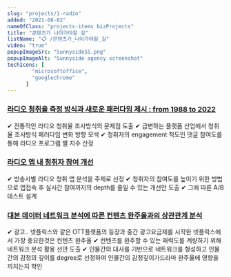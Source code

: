 ```yaml
---
slug: "projects/1-radio"
added: "2021-08-02"
nameOfClass: "projects-items bizProjects"
title: "콘텐츠가 나아가야할 길"
listName: "📋 /콘텐츠가_나아가야할_길"
video: "true"
popupImageSrc: "SunnysideSS.png"
popupImageAlt: "Sunnyside agency screenshot"
techIcons: [
        "microsoftoffice",
        "googlechrome"
      ]
---
```


### [라디오 청취율 측정 방식과 새로운 패러다임 제시 : from 1988 to 2022]()
✔︎ 전통적인 라디오 청취율 조사방식의 문제점 도출 
✔︎ 급변하는 플랫폼 산업에서 청취율 조사방식 페러다임 변화 방향 모색 
✔︎ 청취자의 engagement 척도인 댓글 참여도를 통해 라디오 프로그램 별 지수 산정 
  
### [라디오 앱 내 청취자 참여 개선]()
✔︎ 방송사별 라디오 청취 앱 분석을 주제로 선정 
✔︎ 청취자의 참여도를 높이기 위한 방법으로 앱접속 후 실시간 참여까지의 depth를 줄일 수 있는 개선안 도출 
✔︎ 그에 따른 A/B테스트 설계 
    
### [대본 데이터 네트워크 분석에 따른 컨텐츠 완주율과의 상관관계 분석]()
✔︎ 광고.. 넷플릭스와 같은 OTT플랫폼의 등장과 중간 광고요금제를 시작한 넷플릭스에서 가장 중요한것은 컨텐츠 완주율 
✔︎ 컨텐츠를 완주할 수 있는 매력도를 계량하기 위해 네트워크 분석 활용 선안 도출 
✔︎ 인물간의 대사를 기반으로 네트워크를 형성하고 인물간의 감정의 깊이를 degree로 선정하여 인물간의 감정깊이가드라마 완주율에 영향을 끼치는지 학인 
